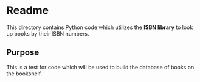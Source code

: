 # Readme

This directory contains Python code which utilizes the **ISBN library** to look up books by their ISBN numbers.

## Purpose

This is a test for code which will be used to build the database of books on the bookshelf.
